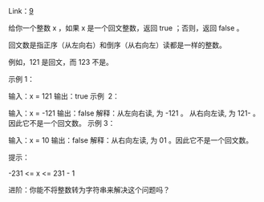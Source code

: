 Link：[9](https://leetcode.cn/problems/palindrome-number)

给你一个整数 x ，如果 x 是一个回文整数，返回 true ；否则，返回 false 。

回文数是指正序（从左向右）和倒序（从右向左）读都是一样的整数。

例如，121 是回文，而 123 不是。



示例 1：

输入：x = 121
输出：true
示例  2：

输入：x = -121
输出：false
解释：从左向右读, 为 -121 。 从右向左读, 为 121- 。因此它不是一个回文数。
示例 3：

输入：x = 10
输出：false
解释：从右向左读, 为 01 。因此它不是一个回文数。



提示：

-231 <= x <= 231 - 1



进阶：你能不将整数转为字符串来解决这个问题吗？
